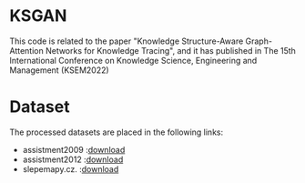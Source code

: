 # KSGAN
This code is related to the paper "Knowledge Structure-Aware Graph-Attention Networks for Knowledge Tracing", and it has published in The 15th International Conference on Knowledge Science, Engineering and Management (KSEM2022)

# Dataset
The processed datasets are placed in the following links:
* assistment2009 :[download](https://drive.google.com/drive/folders/1P98MAs_z4KiApHWri0WkNzDgIBUcMICb?usp=sharing)
* assistment2012 :[download](https://drive.google.com/drive/folders/1P98MAs_z4KiApHWri0WkNzDgIBUcMICb?usp=sharing)
* slepemapy.cz. :[download](https://drive.google.com/drive/folders/1P98MAs_z4KiApHWri0WkNzDgIBUcMICb?usp=sharing)
